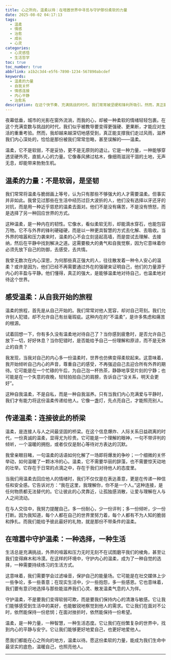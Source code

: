 ```yaml
---
title: 心之所向，温柔以待：在喧嚣世界中寻觅与守护那份柔软的力量
date: 2025-08-02 04:17:13
tags:
  - 温柔
  - 情感
  - 治愈
  - 成长
  - 心灵
categories:
  - 心灵感悟
  - 生活哲学
toc: true
toc_number: true
abbrlink: a1b2c3d4-e5f6-7890-1234-567890abcdef
keywords:
  - 温柔的力量
  - 自我关怀
  - 情感连接
  - 内心平静
  - 治愈系
description: 在这个快节奏、充满挑战的时代，我们常常被坚硬和锋利所吸引。然而，真正能触及灵魂、滋养生命的，往往是那份被我们忽视的温柔。它不是软弱，而是最深沉的韧性；它不是妥协，而是最强大的包容。本文将带你一同探索温柔的真谛，感受它如何从内心深处萌芽，又如何成为连接彼此、治愈世界的无形力量。
---
```


夜幕低垂，城市的光影在窗外流淌，而我的心，却被一种柔软的情绪轻轻包裹。在这个充满变数与挑战的时代，我们似乎被教导要变得更强硬、更果断，才能应对生活的重重考验。然而，我却越来越深切地感受到，真正能支撑我们走过风雨，滋养我们内心深处的，恰恰是那份被我们常常忽略，甚至误解的——温柔。

温柔，它不是软弱，不是妥协，更不是无原则的退让。它是一种力量，一种能够穿透坚硬外壳，直抵人心的力量。它像春风拂过枯木，像细雨滋润干涸的土地，无声无息，却能带来勃勃生机。

## 温柔的力量：不是软弱，是坚韧

我们常常将温柔与脆弱画上等号，认为只有那些不够强大的人才需要温柔。但事实并非如此。我曾见过那些在生活中经历过巨大波折的人，他们没有选择以牙还牙的对抗，而是用一种近乎慈悲的温柔去面对。他们不是没有痛苦，不是没有愤怒，而是选择了另一种回应世界的方式。

这种温柔，是一种内在的韧性。它像水，看似柔软无形，却能滴水穿石，也能包容万物。它不与外界的锋利硬碰硬，而是以一种更具智慧的方式去化解、去吸收。当外界的喧嚣和压力袭来时，温柔的心不会立刻竖起高墙，而是尝试去理解、去接纳，然后在平静中找到解决之道。这需要极大的勇气和自我觉察，因为它意味着你必须先放下自己的防御，去感受，去共情。

我曾无数次在内心深思，为何那些真正强大的人，往往散发着一种令人安心的温柔？或许是因为，他们已经不再需要通过外在的强硬来证明自己，他们的力量源于内心的丰盈与平静。他们懂得，真正的强大，是能够温柔地对待自己，也温柔地对待这个世界。

## 感受温柔：从自我开始的旅程

温柔的旅程，首先是从自己开始的。我们常常对他人宽容，却对自己苛刻。我们允许别人犯错，却不允许自己有丝毫瑕疵。这种内在的“不温柔”，是许多焦虑和痛苦的根源。

试着回想一下，你有多久没有温柔地对待自己了？当你感到疲惫时，是否允许自己放下一切，好好休息？当你犯错时，是否能给予自己一份理解和原谅，而不是无休止的自责？

我发现，当我对自己的内心多一份温柔时，世界也仿佛变得柔软起来。这意味着，我开始倾听自己内心的声音，尊重自己的感受，不再强迫自己去迎合所有外界的期待。它可能是在一个忙碌的午后，为自己泡一杯热茶，静静地享受片刻的宁静；也可能是在一个失意的夜晚，轻轻拍拍自己的肩膀，告诉自己“没关系，明天会更好”。

这种自我温柔，不是自私，而是一种自我滋养。只有当我们内心充满爱与平静时，我们才有能力将这份温柔传递给他人。它像一盏灯，先点亮自己，才能照亮别人。

## 传递温柔：连接彼此的桥梁

温柔，是连接人与人之间最坚固的桥梁。在这个信息爆炸、人际关系日益疏离的时代，一份真诚的温柔，显得尤为珍贵。它可能是一个理解的眼神，一句不带评判的倾听，一个温暖的拥抱，或者仅仅是耐心等待对方表达的沉默。

我曾亲眼目睹，一句温柔的话语如何化解了一场即将爆发的争吵；一个细微的关怀举动，如何温暖了一颗冰冷的心。温柔，它不需要华丽的辞藻，也不需要惊天动地的壮举。它存在于日常的点滴之中，存在于我们对待他人的态度里。

当我们用温柔去回应他人的情绪时，我们不仅仅是在表达善意，更是在传递一种信任和安全感。它告诉对方：“我在这里，我理解你，你不是一个人。”这种连接，是任何物质都无法替代的。它让彼此的心灵靠近，让孤独感消散，让爱与理解在人与人之间流动。

在与人交往中，我努力提醒自己，多一份耐心，少一份评判；多一份倾听，少一份打断。因为我知道，每个人都在自己的世界里努力着，每个人都有不为人知的脆弱和挣扎。而我们能给予彼此最好的礼物，就是那份不带条件的温柔。

## 在喧嚣中守护温柔：一种选择，一种生活

生活总是充满挑战，外界的喧嚣和压力无时无刻不在试图磨平我们的棱角，甚至让我们变得麻木和冷漠。在这样的环境中，守护内心的温柔，成为了一种自觉的选择，一种需要持续练习的生活方式。

这意味着，我们需要学会过滤噪音，保护自己的能量场。它可能是在社交媒体上少一些争论，多一些善意；在现实生活中，少一些抱怨，多一些感恩。它也意味着，我们要有意识地选择与那些能滋养我们心灵、散发温柔气息的人为伴。

守护温柔，不是要我们变得软弱可欺，而是要我们保持内心的清澈与敏感。它让我们能够感受到生活中的美好，也能敏锐地察觉到他人的需求。它让我们在面对不公时，依然能保持一份悲悯；在面对挫折时，依然能保持一份希望。

温柔，是一种力量，一种智慧，一种生活态度。它让我们在纷繁复杂的世界中，找到内心的平静与安宁。它让我们能够更好地爱自己，也更好地爱他人。

愿我们都能在心之所向的地方，温柔以待。愿这份柔软的力量，能成为我们生命中最坚实的底色，温暖自己，也照亮他人。

---